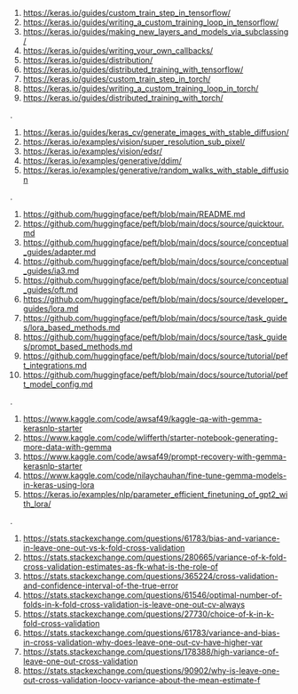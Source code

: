 1. https://keras.io/guides/custom_train_step_in_tensorflow/
2. https://keras.io/guides/writing_a_custom_training_loop_in_tensorflow/
3. https://keras.io/guides/making_new_layers_and_models_via_subclassing/
4. https://keras.io/guides/writing_your_own_callbacks/
5. https://keras.io/guides/distribution/
6. https://keras.io/guides/distributed_training_with_tensorflow/
7. https://keras.io/guides/custom_train_step_in_torch/
8. https://keras.io/guides/writing_a_custom_training_loop_in_torch/
9. https://keras.io/guides/distributed_training_with_torch/

.

1. https://keras.io/guides/keras_cv/generate_images_with_stable_diffusion/
2. https://keras.io/examples/vision/super_resolution_sub_pixel/
3. https://keras.io/examples/vision/edsr/
4. https://keras.io/examples/generative/ddim/
5. https://keras.io/examples/generative/random_walks_with_stable_diffusion

.

1. https://github.com/huggingface/peft/blob/main/README.md
2. https://github.com/huggingface/peft/blob/main/docs/source/quicktour.md
3. https://github.com/huggingface/peft/blob/main/docs/source/conceptual_guides/adapter.md
4. https://github.com/huggingface/peft/blob/main/docs/source/conceptual_guides/ia3.md
5. https://github.com/huggingface/peft/blob/main/docs/source/conceptual_guides/oft.md
6. https://github.com/huggingface/peft/blob/main/docs/source/developer_guides/lora.md
7. https://github.com/huggingface/peft/blob/main/docs/source/task_guides/lora_based_methods.md
8. https://github.com/huggingface/peft/blob/main/docs/source/task_guides/prompt_based_methods.md
9. https://github.com/huggingface/peft/blob/main/docs/source/tutorial/peft_integrations.md
10. https://github.com/huggingface/peft/blob/main/docs/source/tutorial/peft_model_config.md

.

1. https://www.kaggle.com/code/awsaf49/kaggle-qa-with-gemma-kerasnlp-starter
2. https://www.kaggle.com/code/wlifferth/starter-notebook-generating-more-data-with-gemma
3. https://www.kaggle.com/code/awsaf49/prompt-recovery-with-gemma-kerasnlp-starter
4. https://www.kaggle.com/code/nilaychauhan/fine-tune-gemma-models-in-keras-using-lora
5. https://keras.io/examples/nlp/parameter_efficient_finetuning_of_gpt2_with_lora/

.

1. https://stats.stackexchange.com/questions/61783/bias-and-variance-in-leave-one-out-vs-k-fold-cross-validation
2. https://stats.stackexchange.com/questions/280665/variance-of-k-fold-cross-validation-estimates-as-fk-what-is-the-role-of
3. https://stats.stackexchange.com/questions/365224/cross-validation-and-confidence-interval-of-the-true-error
4. https://stats.stackexchange.com/questions/61546/optimal-number-of-folds-in-k-fold-cross-validation-is-leave-one-out-cv-always
5. https://stats.stackexchange.com/questions/27730/choice-of-k-in-k-fold-cross-validation
6. https://stats.stackexchange.com/questions/61783/variance-and-bias-in-cross-validation-why-does-leave-one-out-cv-have-higher-var
7. https://stats.stackexchange.com/questions/178388/high-variance-of-leave-one-out-cross-validation
8. https://stats.stackexchange.com/questions/90902/why-is-leave-one-out-cross-validation-loocv-variance-about-the-mean-estimate-f
